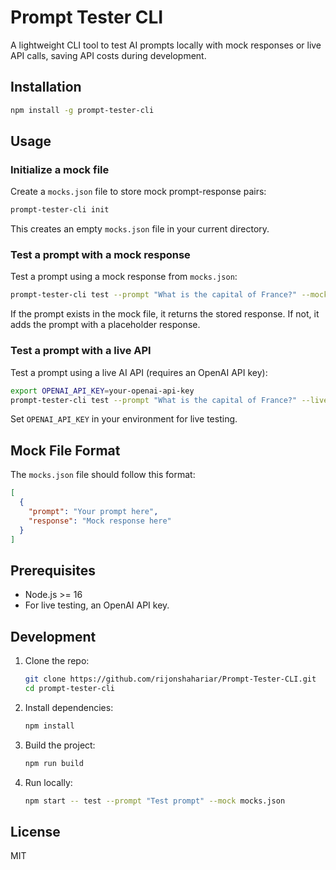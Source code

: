 # Prompt Tester CLI

A lightweight CLI tool to test AI prompts locally with mock responses or live API calls, saving API costs during development.

## Installation

```bash
npm install -g prompt-tester-cli
```

## Usage

### Initialize a mock file
Create a `mocks.json` file to store mock prompt-response pairs:
```bash
prompt-tester-cli init
```
This creates an empty `mocks.json` file in your current directory.

### Test a prompt with a mock response
Test a prompt using a mock response from `mocks.json`:
```bash
prompt-tester-cli test --prompt "What is the capital of France?" --mock mocks.json
```
If the prompt exists in the mock file, it returns the stored response. If not, it adds the prompt with a placeholder response.

### Test a prompt with a live API
Test a prompt using a live AI API (requires an OpenAI API key):
```bash
export OPENAI_API_KEY=your-openai-api-key
prompt-tester-cli test --prompt "What is the capital of France?" --live
```
Set `OPENAI_API_KEY` in your environment for live testing.

## Mock File Format
The `mocks.json` file should follow this format:
```json
[
  {
    "prompt": "Your prompt here",
    "response": "Mock response here"
  }
]
```

## Prerequisites
- Node.js >= 16
- For live testing, an OpenAI API key.

## Development
1. Clone the repo:
   ```bash
   git clone https://github.com/rijonshahariar/Prompt-Tester-CLI.git
   cd prompt-tester-cli
   ```
2. Install dependencies:
   ```bash
   npm install
   ```
3. Build the project:
   ```bash
   npm run build
   ```
4. Run locally:
   ```bash
   npm start -- test --prompt "Test prompt" --mock mocks.json
   ```

## License
MIT